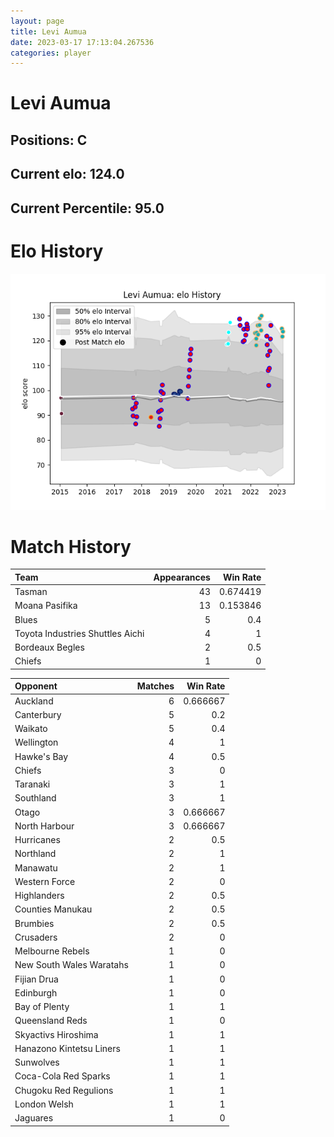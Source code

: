 ```yaml
---  
layout: page  
title: Levi Aumua  
date: 2023-03-17 17:13:04.267536  
categories: player  
---
```

# Levi Aumua

## Positions: C

## Current elo: 124.0

## Current Percentile: 95.0

# Elo History


![elo history](history_LeviAumua.png)
# Match History


| Team                             |   Appearances |   Win Rate |
|:---------------------------------|--------------:|-----------:|
| Tasman                           |            43 |   0.674419 |
| Moana Pasifika                   |            13 |   0.153846 |
| Blues                            |             5 |   0.4      |
| Toyota Industries Shuttles Aichi |             4 |   1        |
| Bordeaux Begles                  |             2 |   0.5      |
| Chiefs                           |             1 |   0        |

| Opponent                 |   Matches |   Win Rate |
|:-------------------------|----------:|-----------:|
| Auckland                 |         6 |   0.666667 |
| Canterbury               |         5 |   0.2      |
| Waikato                  |         5 |   0.4      |
| Wellington               |         4 |   1        |
| Hawke's Bay              |         4 |   0.5      |
| Chiefs                   |         3 |   0        |
| Taranaki                 |         3 |   1        |
| Southland                |         3 |   1        |
| Otago                    |         3 |   0.666667 |
| North Harbour            |         3 |   0.666667 |
| Hurricanes               |         2 |   0.5      |
| Northland                |         2 |   1        |
| Manawatu                 |         2 |   1        |
| Western Force            |         2 |   0        |
| Highlanders              |         2 |   0.5      |
| Counties Manukau         |         2 |   0.5      |
| Brumbies                 |         2 |   0.5      |
| Crusaders                |         2 |   0        |
| Melbourne Rebels         |         1 |   0        |
| New South Wales Waratahs |         1 |   0        |
| Fijian Drua              |         1 |   0        |
| Edinburgh                |         1 |   0        |
| Bay of Plenty            |         1 |   1        |
| Queensland Reds          |         1 |   0        |
| Skyactivs Hiroshima      |         1 |   1        |
| Hanazono Kintetsu Liners |         1 |   1        |
| Sunwolves                |         1 |   1        |
| Coca-Cola Red Sparks     |         1 |   1        |
| Chugoku Red Regulions    |         1 |   1        |
| London Welsh             |         1 |   1        |
| Jaguares                 |         1 |   0        |